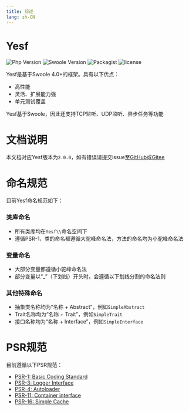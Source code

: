 ```yaml
---
title: 综述
lang: zh-CN
---
```


# Yesf

![Php Version](https://img.shields.io/badge/php-%3E=7.1-brightgreen.svg?maxAge=2592000)
![Swoole Version](https://img.shields.io/badge/swoole-%3E=4.0-brightgreen.svg?maxAge=2592000)
![Packagist](https://img.shields.io/packagist/v/sylingd/yesf-framework.svg)
![license](https://img.shields.io/github/license/sylingd/Yesf.svg)

Yesf是基于Swoole 4.0+的框架。具有以下优点：

* 高性能
* 灵活、扩展能力强
* 单元测试覆盖

Yesf基于Swoole，因此还支持TCP监听、UDP监听、异步任务等功能

# 文档说明

本文档对应Yesf版本为`2.0.0`，如有错误请提交issue至[GitHub](https://github.com/sylingd/Yesf/issues/new)或[Gitee](https://gitee.com/sy/Yesf/issues/new)

# 命名规范

目前Yesf命名规范如下：

### 类库命名

* 所有类库均在`Yesf\\`命名空间下
* 遵循PSR-1，类的命名都遵循大驼峰命名法，方法的命名均为小驼峰命名法

### 变量命名

* 大部分变量都遵循小驼峰命名法
* 部分变量以“_”（下划线）开头时，会遵循以下划线分割的命名法则

### 其他特殊命名

* 抽象类名称均为“名称 + Abstract”，例如`SimpleAbstract`
* Trait名称均为“名称 + Trait”，例如`SimpleTrait`
* 接口名称均为“名称 + Interface”，例如`SimpleInterface`

# PSR规范

目前遵循以下PSR规范：

* [PSR-1: Basic Coding Standard](https://www.php-fig.org/psr/psr-1/)
* [PSR-3: Logger Interface](https://www.php-fig.org/psr/psr-3/)
* [PSR-4: Autoloader](https://www.php-fig.org/psr/psr-4/)
* [PSR-11: Container interface](https://www.php-fig.org/psr/psr-11/)
* [PSR-16: Simple Cache](https://www.php-fig.org/psr/psr-16/)